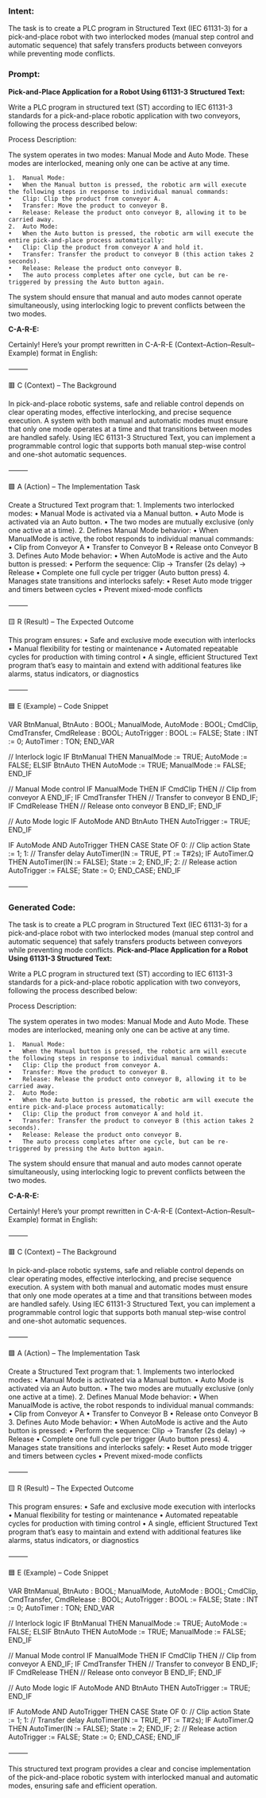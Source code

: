 ### Intent:
The task is to create a PLC program in Structured Text (IEC 61131-3) for a pick-and-place robot with two interlocked modes (manual step control and automatic sequence) that safely transfers products between conveyors while preventing mode conflicts.

### Prompt:
**Pick-and-Place Application for a Robot Using 61131-3 Structured Text:**

Write a PLC program in structured text (ST) according to IEC 61131-3 standards for a pick-and-place robotic application with two conveyors, following the process described below:

Process Description:

The system operates in two modes: Manual Mode and Auto Mode. These modes are interlocked, meaning only one can be active at any time.

	1.	Manual Mode:
	•	When the Manual button is pressed, the robotic arm will execute the following steps in response to individual manual commands:
	•	Clip: Clip the product from conveyor A.
	•	Transfer: Move the product to conveyor B.
	•	Release: Release the product onto conveyor B, allowing it to be carried away.
	2.	Auto Mode:
	•	When the Auto button is pressed, the robotic arm will execute the entire pick-and-place process automatically:
	•	Clip: Clip the product from conveyor A and hold it.
	•	Transfer: Transfer the product to conveyor B (this action takes 2 seconds).
	•	Release: Release the product onto conveyor B.
	•	The auto process completes after one cycle, but can be re-triggered by pressing the Auto button again.

The system should ensure that manual and auto modes cannot operate simultaneously, using interlocking logic to prevent conflicts between the two modes.

**C-A-R-E:**

Certainly! Here’s your prompt rewritten in C-A-R-E (Context–Action–Result–Example) format in English:

⸻

🟥 C (Context) – The Background

In pick-and-place robotic systems, safe and reliable control depends on clear operating modes, effective interlocking, and precise sequence execution. A system with both manual and automatic modes must ensure that only one mode operates at a time and that transitions between modes are handled safely. Using IEC 61131-3 Structured Text, you can implement a programmable control logic that supports both manual step-wise control and one-shot automatic sequences.

⸻

🟩 A (Action) – The Implementation Task

Create a Structured Text program that:
	1.	Implements two interlocked modes:
	•	Manual Mode is activated via a Manual button.
	•	Auto Mode is activated via an Auto button.
	•	The two modes are mutually exclusive (only one active at a time).
	2.	Defines Manual Mode behavior:
	•	When ManualMode is active, the robot responds to individual manual commands:
	•	Clip from Conveyor A
	•	Transfer to Conveyor B
	•	Release onto Conveyor B
	3.	Defines Auto Mode behavior:
	•	When AutoMode is active and the Auto button is pressed:
	•	Perform the sequence: Clip → Transfer (2s delay) → Release
	•	Complete one full cycle per trigger (Auto button press)
	4.	Manages state transitions and interlocks safely:
	•	Reset Auto mode trigger and timers between cycles
	•	Prevent mixed-mode conflicts

⸻

🟨 R (Result) – The Expected Outcome

This program ensures:
	•	Safe and exclusive mode execution with interlocks
	•	Manual flexibility for testing or maintenance
	•	Automated repeatable cycles for production with timing control
	•	A single, efficient Structured Text program that’s easy to maintain and extend with additional features like alarms, status indicators, or diagnostics

⸻

🟦 E (Example) – Code Snippet

VAR
    BtnManual, BtnAuto : BOOL;
    ManualMode, AutoMode : BOOL;
    CmdClip, CmdTransfer, CmdRelease : BOOL;
    AutoTrigger : BOOL := FALSE;
    State : INT := 0;
    AutoTimer : TON;
END_VAR

// Interlock logic
IF BtnManual THEN
    ManualMode := TRUE;
    AutoMode := FALSE;
ELSIF BtnAuto THEN
    AutoMode := TRUE;
    ManualMode := FALSE;
END_IF

// Manual Mode control
IF ManualMode THEN
    IF CmdClip THEN
        // Clip from conveyor A
    END_IF;
    IF CmdTransfer THEN
        // Transfer to conveyor B
    END_IF;
    IF CmdRelease THEN
        // Release onto conveyor B
    END_IF;
END_IF

// Auto Mode logic
IF AutoMode AND BtnAuto THEN
    AutoTrigger := TRUE;
END_IF

IF AutoMode AND AutoTrigger THEN
    CASE State OF
        0:
            // Clip action
            State := 1;
        1:
            // Transfer delay
            AutoTimer(IN := TRUE, PT := T#2s);
            IF AutoTimer.Q THEN
                AutoTimer(IN := FALSE);
                State := 2;
            END_IF;
        2:
            // Release action
            AutoTrigger := FALSE;
            State := 0;
    END_CASE;
END_IF



⸻

### Generated Code:
The task is to create a PLC program in Structured Text (IEC 61131-3) for a pick-and-place robot with two interlocked modes (manual step control and automatic sequence) that safely transfers products between conveyors while preventing mode conflicts.
**Pick-and-Place Application for a Robot Using 61131-3 Structured Text:**

Write a PLC program in structured text (ST) according to IEC 61131-3 standards for a pick-and-place robotic application with two conveyors, following the process described below:

Process Description:

The system operates in two modes: Manual Mode and Auto Mode. These modes are interlocked, meaning only one can be active at any time.

	1.	Manual Mode:
	•	When the Manual button is pressed, the robotic arm will execute the following steps in response to individual manual commands:
	•	Clip: Clip the product from conveyor A.
	•	Transfer: Move the product to conveyor B.
	•	Release: Release the product onto conveyor B, allowing it to be carried away.
	2.	Auto Mode:
	•	When the Auto button is pressed, the robotic arm will execute the entire pick-and-place process automatically:
	•	Clip: Clip the product from conveyor A and hold it.
	•	Transfer: Transfer the product to conveyor B (this action takes 2 seconds).
	•	Release: Release the product onto conveyor B.
	•	The auto process completes after one cycle, but can be re-triggered by pressing the Auto button again.

The system should ensure that manual and auto modes cannot operate simultaneously, using interlocking logic to prevent conflicts between the two modes.

**C-A-R-E:**

Certainly! Here’s your prompt rewritten in C-A-R-E (Context–Action–Result–Example) format in English:

⸻

🟥 C (Context) – The Background

In pick-and-place robotic systems, safe and reliable control depends on clear operating modes, effective interlocking, and precise sequence execution. A system with both manual and automatic modes must ensure that only one mode operates at a time and that transitions between modes are handled safely. Using IEC 61131-3 Structured Text, you can implement a programmable control logic that supports both manual step-wise control and one-shot automatic sequences.

⸻

🟩 A (Action) – The Implementation Task

Create a Structured Text program that:
	1.	Implements two interlocked modes:
	•	Manual Mode is activated via a Manual button.
	•	Auto Mode is activated via an Auto button.
	•	The two modes are mutually exclusive (only one active at a time).
	2.	Defines Manual Mode behavior:
	•	When ManualMode is active, the robot responds to individual manual commands:
	•	Clip from Conveyor A
	•	Transfer to Conveyor B
	•	Release onto Conveyor B
	3.	Defines Auto Mode behavior:
	•	When AutoMode is active and the Auto button is pressed:
	•	Perform the sequence: Clip → Transfer (2s delay) → Release
	•	Complete one full cycle per trigger (Auto button press)
	4.	Manages state transitions and interlocks safely:
	•	Reset Auto mode trigger and timers between cycles
	•	Prevent mixed-mode conflicts

⸻

🟨 R (Result) – The Expected Outcome

This program ensures:
	•	Safe and exclusive mode execution with interlocks
	•	Manual flexibility for testing or maintenance
	•	Automated repeatable cycles for production with timing control
	•	A single, efficient Structured Text program that’s easy to maintain and extend with additional features like alarms, status indicators, or diagnostics

⸻

🟦 E (Example) – Code Snippet

VAR
    BtnManual, BtnAuto : BOOL;
    ManualMode, AutoMode : BOOL;
    CmdClip, CmdTransfer, CmdRelease : BOOL;
    AutoTrigger : BOOL := FALSE;
    State : INT := 0;
    AutoTimer : TON;
END_VAR

// Interlock logic
IF BtnManual THEN
    ManualMode := TRUE;
    AutoMode := FALSE;
ELSIF BtnAuto THEN
    AutoMode := TRUE;
    ManualMode := FALSE;
END_IF

// Manual Mode control
IF ManualMode THEN
    IF CmdClip THEN
        // Clip from conveyor A
    END_IF;
    IF CmdTransfer THEN
        // Transfer to conveyor B
    END_IF;
    IF CmdRelease THEN
        // Release onto conveyor B
    END_IF;
END_IF

// Auto Mode logic
IF AutoMode AND BtnAuto THEN
    AutoTrigger := TRUE;
END_IF

IF AutoMode AND AutoTrigger THEN
    CASE State OF
        0:
            // Clip action
            State := 1;
        1:
            // Transfer delay
            AutoTimer(IN := TRUE, PT := T#2s);
            IF AutoTimer.Q THEN
                AutoTimer(IN := FALSE);
                State := 2;
            END_IF;
        2:
            // Release action
            AutoTrigger := FALSE;
            State := 0;
    END_CASE;
END_IF



⸻

This structured text program provides a clear and concise implementation of the pick-and-place robotic system with interlocked manual and automatic modes, ensuring safe and efficient operation.
